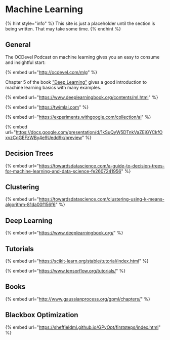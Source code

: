 # Machine Learning

{% hint style="info" %}
This site is just a placeholder until the section is being written. That may take some time.
{% endhint %}

## General

The OCDevel Podcast on machine learning gives you an easy to consume and insightful start:

{% embed url="http://ocdevel.com/mlg" %}

Chapter 5 of the book ["Deep Learning"](https://www.deeplearningbook.org/) gives a good introduction to machine learning basics with many examples.

{% embed url="https://www.deeplearningbook.org/contents/ml.html" %}

{% embed url="https://twimlai.com" %}

{% embed url="https://experiments.withgoogle.com/collection/ai" %}

{% embed url="https://docs.google.com/presentation/d/1kSuQyW5DTnkVaZEjGYCkfOxvzCqGEFzWBy4e9Uedd9k/preview" %}



## Decision Trees

{% embed url="https://towardsdatascience.com/a-guide-to-decision-trees-for-machine-learning-and-data-science-fe2607241956" %}

## Clustering

{% embed url="https://towardsdatascience.com/clustering-using-k-means-algorithm-81da00f156f6" %}

## Deep Learning

{% embed url="https://www.deeplearningbook.org/" %}

## Tutorials

{% embed url="https://scikit-learn.org/stable/tutorial/index.html" %}

{% embed url="https://www.tensorflow.org/tutorials/" %}

## Books

{% embed url="http://www.gaussianprocess.org/gpml/chapters/" %}

## Blackbox Optimization

{% embed url="https://sheffieldml.github.io/GPyOpt/firststeps/index.html" %}

